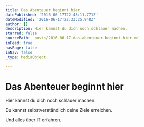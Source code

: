 ```yaml
---
title: Das Abenteuer beginnt hier
datePublished: '2016-06-17T22:43:11.771Z'
dateModified: '2016-06-17T22:33:25.948Z'
author: []
description: Hier kannst du dich noch schlauer machen.
starred: false
sourcePath: _posts/2016-06-17-das-abenteuer-beginnt-hier.md
inFeed: true
hasPage: false
inNav: false
_type: MediaObject

---
```

# Das Abenteuer beginnt hier

Hier kannst du dich noch schlauer machen.

Du kannst selbstverständlich deine Ziele erreichen.

Und alles über IT erfahren.